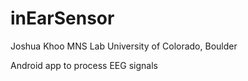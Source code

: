 # inEarSensor

Joshua Khoo
MNS Lab
University of Colorado, Boulder

Android app to process EEG signals

